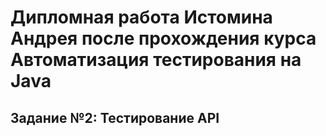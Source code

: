 # Дипломная работа Истомина Андрея после прохождения курса Автоматизация тестирования на Java

## Задание №2: Тестирование API